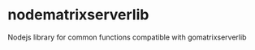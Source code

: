 nodematrixserverlib
=================


Nodejs library for common functions compatible with gomatrixserverlib

